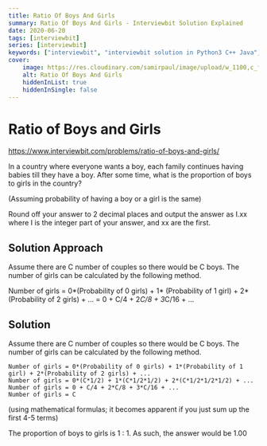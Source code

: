 ```yaml
---
title: Ratio Of Boys And Girls
summary: Ratio Of Boys And Girls - Interviewbit Solution Explained
date: 2020-06-20
tags: [interviewbit]
series: [interviewbit]
keywords: ["interviewbit", "interviewbit solution in Python3 C++ Java", "Ratio Of Boys And Girls Solution Explained"]
cover:
    image: https://res.cloudinary.com/samirpaul/image/upload/w_1100,c_fit,co_rgb:FFFFFF,l_text:Arial_75_bold:Ratio Of Boys And Girls - Solution Explained/problem-solving.webp
    alt: Ratio Of Boys And Girls
    hiddenInList: true
    hiddenInSingle: false
---
```


# Ratio of Boys and Girls

https://www.interviewbit.com/problems/ratio-of-boys-and-girls/

In a country where everyone wants a boy, each family continues having babies
till they have a boy. After some time, what is the proportion of boys to girls in the country?

(Assuming probability of having a boy or a girl is the same)

Round off your answer to 2 decimal places and output the answer as I.xx
where I is the integer part of your answer, and xx are the first.

## Solution Approach

Assume there are C number of couples so there would be C boys. The number of girls can be calculated by the following method.

Number of girls = 0*(Probability of 0 girls) + 1* (Probability of 1 girl) + 2* (Probability of 2 girls)  +  ...
                = 0 + C/4 + 2*C/8 + 3*C/16 + ... 

## Solution

Assume there are C number of couples so there would be C boys. The number of girls can be calculated by the following method.

```
Number of girls = 0*(Probability of 0 girls) + 1*(Probability of 1 girl) + 2*(Probability of 2 girls) + ...
Number of girls = 0*(C*1/2) + 1*(C*1/2*1/2) + 2*(C*1/2*1/2*1/2) + ...
Number of girls = 0 + C/4 + 2*C/8 + 3*C/16 + ...
Number of girls = C
```

(using mathematical formulas; it becomes apparent if you just sum up the first 4-5 terms)

The proportion of boys to girls is 1 : 1.
As such, the answer would be 1.00



